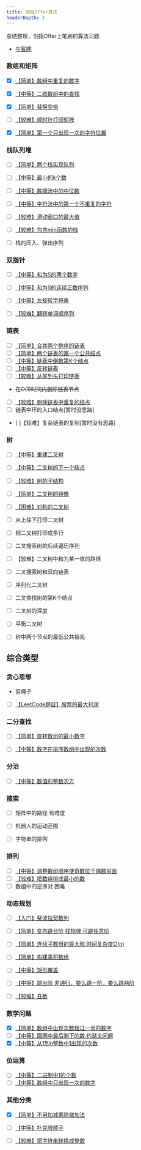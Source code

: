 ```yaml
---
title: 剑指Offer算法
headerDepth: 3
---
```



总结整理，剑指Offer上笔刷的算法习题

- [牛客网](https://www.nowcoder.com/exam/oj/ta?tpId=13)

### 数组和矩阵

 - [x] [【简单】数组中重复的数字](./数组和矩阵/duplicate.md)
 - [x] [【中等】二维数组中的查找](./数组和矩阵/find.md)
 - [x] [【简单】替换空格](./数组和矩阵/replaceSpace.md)
 - [ ] [【较难】顺时针打印矩阵](数组和矩阵/printMatrix.md)
 - [x] [【简单】第一个只出现一次的字符位置](./数组和矩阵/firstNotRepeatingChar.md)


### 栈队列堆

- [ ] [【简单】两个栈实现队列](栈队列堆/stackToQueue.md)
- [ ] [【中等】最小的k个数](栈队列堆/getLeastNumbersSolution.md)
- [ ] [【中等】数据流中的中位数](./栈队列堆/insertAndGetMedian.md)
- [ ] [【中等】字符流中的第一个不重复的字符](./栈队列堆/firstAppearingOnce.md)
- [ ] [【较难】滑动窗口的最大值](./栈队列堆/maxInWindows.md)
- [ ] [【较难】包含min函数的栈](./栈队列堆/getMinInJSStack.md)
- [ ] 栈的压入、弹出序列



### 双指针

- [ ] [【中等】和为S的两个数字](./双指针/FindNumbersWithSum.md)
- [ ] [【中等】和为S的连续正数序列](./双指针/FindContinuousSequence.md)
- [ ] [【中等】左旋转字符串](./双指针/LeftRotateString.md)
- [ ] [【较难】翻转单词顺序列](./双指针/ReverseSentence.md)



### 链表

- [ ] [【简单】合并两个排序的链表](./链表/Merge.md)
- [ ] [【简单】两个链表的第一个公共结点](./链表/FindFirstCommonNode.md)
- [ ] [【中等】链表中倒数第K个结点](./链表/FindKthToTail.md)
- [ ] [【中等】反转链表](./链表/ReverseList.md)
- [ ] [【较难】从尾到头打印链表](./链表/printListFromTailToHead.md)
- ~~在O(1)时间内删除链表节点~~
- [ ] [【较难】删除链表中重复的结点](./链表/deleteDuplication.md)
- [ ] 链表中环的入口结点[暂时没思路]
- [ ]【较难】复杂链表的复制[暂时没有思路]



### 树

- [ ] [【中等】重建二叉树](./树/reConstructBinaryTree.md)
- [ ] [【中等】二叉树的下一个结点](./树/getNext.md)
- [ ] [【较难】树的子结构](./树/hasSubtree.md)
- [ ] [【简单】二叉树的镜像](./树/mirror.md)
- [ ] [【困难】对称的二叉树](./树/isSymmetrical.md)
- [ ] 从上往下打印二叉树
- [ ] 把二叉树打印成多行
- [ ] 二叉搜索树的后续遍历序列
- [ ] 【较难】二叉树中和为某一值的路径
- [ ] 二叉搜索树和双向链表
- [ ] 序列化二叉树
- [ ] 二叉查找树的第K个结点
- [ ] 二叉树的深度
- [ ] 平衡二叉树
- [ ] 树中两个节点的最低公共祖先


## 综合类型

### 贪心思想

- 剪绳子
- [ ] [【LeetCode题目】股票的最大利润](./贪心思想/maxProfit.md)


### 二分查找

- [ ] [【简单】旋转数组的最小数字](./二分查找/minNumberInRotateArray.md)
- [ ] [【中等】数字在排序数组中出现的次数](./二分查找/GetNumberOfK.md)


### 分治

- [ ] [【中等】数值的整数次方](./分治/Power.md)


### 搜索

- [ ] 矩阵中的路径 有难度
- [ ] 机器人的运动范围
- [ ] 字符串的排列


### 排列

- [ ] [【中等】调整数组顺序使奇数位于偶数前面](./排列/reOrderArray.md)
- [ ] [【较难】把数组排成最小的数](./双指针/ReverseSentence.md)
- [ ] 数组中的逆序对 困难

### 动态规划

- [ ] [【入门】斐波拉契数列](./动态规划/Fibonacci.md)
- [ ] [【简单】变态跳台阶 找规律 可跳任意阶](./动态规划/jumpFloorII.md)
- [ ] [【简单】连续子数组的最大和 时间复杂度O(n)](./动态规划/FindGreatestSumOfSubArray.md)
- [ ] [【简单】构建乘积数组](./动态规划/multiply.md)
- [ ] [【中等】矩形覆盖](./动态规划/rectCover.md)
- [ ] [【中等】跳台阶 非递归，要么跳一阶，要么跳两阶](./动态规划/jumpFloor.md)
- [ ] [【较难】丑数](./动态规划/GetUglyNumber_Solution.md)



### 数学问题

- [x] [【简单】数组中出现次数超过一半的数字](./数学/moreThanHalfNum.md)
- [ ] [【中等】圆圈中最后剩下的数 约瑟夫问题](./数学/lastRemaining.md)
- [x] [【中等】从1到n整数中1出现的次数](./数学/numberOf1Between1AndN.md)

### 位运算

- [ ] [【中等】二进制中1的个数](./位运算/NumberOf1.md)
- [ ] [【中等】数组中只出现一次的数字]()

### 其他分类

- [x] [【简单】不用加减乘除做加法](./其他相关/add.md)
- [ ] [【中等】扑克牌顺子](./其他相关/IsContinuous.md)
- [ ] [【较难】把字符串转换成整数](./其他相关/StrToInt.md)
  

<StackBlitz id="vuepress-theme-hope" />

